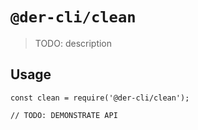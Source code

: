 # `@der-cli/clean`

> TODO: description

## Usage

```
const clean = require('@der-cli/clean');

// TODO: DEMONSTRATE API
```
